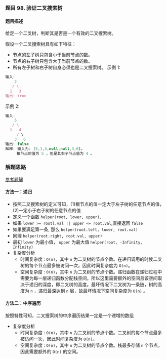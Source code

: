 ### 题目 98. 验证二叉搜索树
#### 题目描述
给定一个二叉树，判断其是否是一个有效的二叉搜索树。

假设一个二叉搜索树具有如下特征：

- 节点的左子树只包含小于当前节点的数。
- 节点的右子树只包含大于当前节点的数。
- 所有左子树和右子树自身必须也是二叉搜索树。
示例 1:

```js
输入:
    2
   / \
  1   3
输出: true
```
示例 2:

```js
输入:
    5
   / \
  1   4
     / \
    3   6
输出: false
解释: 输入为: [5,1,4,null,null,3,6]。
     根节点的值为 5 ，但是其右子节点值为 4 。
```

### 解题思路
[参考题解](https://leetcode-cn.com/problems/validate-binary-search-tree/solution/yan-zheng-er-cha-sou-suo-shu-by-leetcode-solution/)
#### 方法一：递归
- 按照二叉搜索树的定义可知，(1)根节点的值一定大于左子树的任意节点的值，(2)一定小于右子树的任意节点的值
- 定义一个函数 `helper(root, lower, upper)`, 
- 如果 `lower >= rootl.val || upper <= root.val`,直接返回 `false`
- 如果要满足第一条, 那么 `helper(root.left, lower, root.val)`
- 同理 `helper(root.right, root.val, upper)`
- 最初 `lower` 为最小值， `upper` 为最大值 `helper(root, -Infinity, Infinity)`
- 复杂度分析
  - 时间复杂度 : `O(n)`，其中 `n` 为二叉树的节点个数。在递归调用的时候二叉树的每个节点最多被访问一次，因此时间复杂度为 `O(n)`。
  - 空间复杂度 : `O(n)`，其中 `n` 为二叉树的节点个数。递归函数在递归过程中需要为每一层递归函数分配栈空间，所以这里需要额外的空间且该空间取决于递归的深度，即二叉树的高度。最坏情况下二叉树为一条链，树的高度为 `n` ，递归最深达到 `n` 层，故最坏情况下空间复杂度为 `O(n)` 。

#### 方法二：中序遍历
按照特性可知，二叉搜索树的中序遍历结果一定是一个递增的数组
- 复杂度分析
  - 时间复杂度 : `O(n)`，其中 `n` 为二叉树的节点个数。二叉树的每个节点最多被访问一次，因此时间复杂度为 `O(n)`。
  - 空间复杂度 : `O(n)`，其中 `n` 为二叉树的节点个数。栈最多存储 `n` 个节点，因此需要额外的 `O(n)` 的空间。
